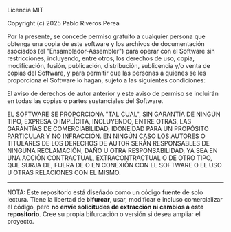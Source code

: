 Licencia MIT

Copyright (c) 2025 Pablo Riveros Perea

Por la presente, se concede permiso gratuito a cualquier persona que obtenga una copia de este software y los archivos de documentación asociados (el "Ensamblador-Assembler") para operar con el Software sin restricciones, incluyendo, entre otros, los derechos de uso, copia, modificación, fusión, publicación, distribución, sublicencia y/o venta de copias del Software, y para permitir que las personas a quienes se les proporciona el Software lo hagan, sujeto a las siguientes condiciones:

El aviso de derechos de autor anterior y este aviso de permiso se incluirán en todas las copias o partes sustanciales del Software.

EL SOFTWARE SE PROPORCIONA "TAL CUAL", SIN GARANTÍA DE NINGÚN TIPO, EXPRESA O IMPLÍCITA, INCLUYENDO, ENTRE OTRAS, LAS GARANTÍAS DE COMERCIABILIDAD, IDONEIDAD PARA UN PROPÓSITO PARTICULAR Y NO INFRACCIÓN. EN NINGÚN CASO LOS AUTORES O TITULARES DE LOS DERECHOS DE AUTOR SERÁN RESPONSABLES DE NINGUNA RECLAMACIÓN, DAÑO U OTRA RESPONSABILIDAD, YA SEA EN UNA ACCIÓN CONTRACTUAL, EXTRACONTRACTUAL O DE OTRO TIPO, QUE SURJA DE, FUERA DE O EN CONEXIÓN CON EL SOFTWARE O EL USO U OTRAS RELACIONES CON EL MISMO.

---

NOTA:
Este repositorio está diseñado como un código fuente de solo lectura.
Tiene la libertad de **bifurcar**, usar, modificar e incluso comercializar el código,
pero **no envíe solicitudes de extracción ni cambios a este repositorio**.
Cree su propia bifurcación o versión si desea ampliar el proyecto.
